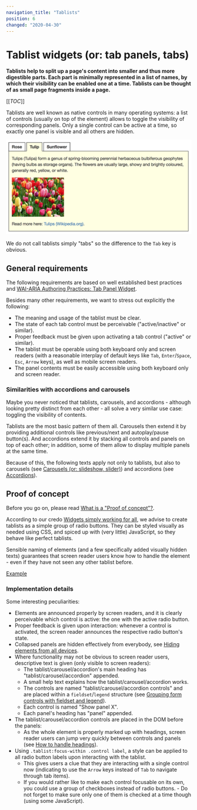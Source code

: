 ```yaml
---
navigation_title: "Tablists"
position: 6
changed: "2020-04-30"
---
```


# Tablist widgets (or: tab panels, tabs)

**Tablists help to split up a page's content into smaller and thus more digestible parts. Each part is minimally represented in a list of names, by which their visibility can be enabled one at a time. Tablists can be thought of as small page fragments inside a page.**

[[_TOC_]]

Tablists are well known as native controls in many operating systems: a list of controls (usually on top of the element) allows to toggle the visibility of corresponding panels. Only a single control can be active at a time, so exactly one panel is visible and all others are hidden.

![Tablist](_media/tablist.png)

We do not call tablists simply "tabs" so the difference to the `Tab` key is obvious.

## General requirements

The following requirements are based on well established best practices and [WAI-ARIA Authoring Practices: Tab Panel Widget](https://www.w3.org/TR/wai-aria-practices/#tabpanel).

Besides many other requirements, we want to stress out explicitly the following:

- The meaning and usage of the tablist must be clear.
- The state of each tab control must be perceivable ("active/inactive" or similar).
- Proper feedback must be given upon activating a tab control ("active" or similar).
- The tablist must be operable using both keyboard only and screen readers (with a reasonable interplay of default keys like `Tab`, `Enter`/`Space`, `Esc`, `Arrow` keys), as well as mobile screen readers.
- The panel contents must be easily accessible using both keyboard only and screen reader.

### Similarities with accordions and carousels

Maybe you never noticed that tablists, carousels, and accordions - although looking pretty distinct from each other - all solve a very similar use case: toggling the visibility of contents.

Tablists are the most basic pattern of them all. Carousels then extend it by providing additional controls like previous/next and autoplay/pause button(s). And accordions extend it by stacking all controls and panels on top of each other; in addition, some of them allow to display multiple panels at the same time.

Because of this, the following texts apply not only to tablists, but also to carousels (see [Carousels (or: slideshow, slider)](/examples/widgets/carousel)) and accordions (see [Accordions](/examples/widgets/accordion)).

## Proof of concept

Before you go on, please read [What is a "Proof of concept"?](/examples/widgets/proof-of-concept).

According to our credo [Widgets simply working for all](/knowledge/semantics/widgets), we advise to create tablists as a simple group of radio buttons. They can be styled visually as needed using CSS, and spiced up with (very little) JavaScript, so they behave like perfect tablists.

Sensible naming of elements (and a few specifically added visually hidden texts) guarantees that screen reader users know how to handle the element - even if they have not seen any other tablist before.

[Example](_examples/tablist-with-radio-buttons)

### Implementation details

Some interesting peculiarities:

- Elements are announced properly by screen readers, and it is clearly perceivable which control is active: the one with the active radio button.
- Proper feedback is given upon interaction: whenever a control is activated, the screen reader announces the respective radio button's state.
- Collapsed panels are hidden effectively from everybody, see [Hiding elements from all devices](/examples/hiding-elements/from-all-devices).
- Where functionality may not be obvious to screen reader users, descriptive text is given (only visible to screen readers):
    - The tablist/carousel/accordion's main heading has "tablist/carousel/accordion" appended.
    - A small help text explains how the tablist/carousel/accordion works.
    - The controls are named "tablist/carousel/accordion controls" and are placed within a `fieldset`/`legend` structure (see [Grouping form controls with fieldset and legend](/examples/forms/grouping-with-fieldset-legend)).
    - Each control is named "Show panel X".
    - Each panel's heading has "panel" appended.
- The tablist/carousel/accordion controls are placed in the DOM before the panels:
    - As the whole element is properly marked up with headings, screen reader users can jump very quickly between controls and panels (see [How to handle headings](/examples/headings/handling)).
- Using `.tablist:focus-within .control label`, a style can be applied to all radio button labels upon interacting with the tablist.
    - This gives users a clue that they are interacting with a single control now (indicating to use the `Arrow` keys instead of `Tab` to navigate through tab items).
    - If you would rather like to make each control focusable on its own, you could use a group of checkboxes instead of radio buttons.
          - Do not forget to make sure only one of them is checked at a time though (using some JavaScript).
